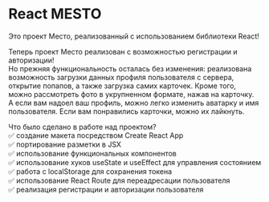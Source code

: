 # React MESTO

Это проект Место, реализованный с использованием библиотеки React!

Теперь проект Место реализован с возможностью регистрации и авторизации!  
Но прежняя функциональность осталась без изменения: реализована возможность загрузки данных профиля пользователя с сервера, открытие попапов, а также загрузка самих карточек.   Кроме того, можно рассмотреть фото в укрупненном формате, нажав на карточку.  
А если вам надоел ваш профиль, можно легко изменить аватарку и имя пользователя. Если вам понравились карточки, можно их лайкнуть.  

Что было сделано в работе над проектом?  
✅ создание макета посредством Create React App  
✅ портирование разметки в JSX  
✅ использование функциональных компонентов  
✅ использование хуков useState и useEffect для управления состоянием  
✅ работа с localStorage для сохранения токена  
✅ использование React Route для переадресации пользователя  
✅ реализация регистрации и авторизации пользователя   
